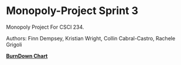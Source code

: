# Monopoly-Project Sprint 3
Monopoly Project For CSCI 234. 

Authors: Finn Dempsey, Kristian Wright, Collin Cabral-Castro, Rachele Grigoli

[**BurnDown Chart**](https://moravian0-my.sharepoint.com/:x:/g/personal/wrightk_moravian_edu/EYr0nc55eU5Crc-SL6Qc2WEBqKtaUUfoWnwiVYXO8xEwbg?e=1Oinfl)
